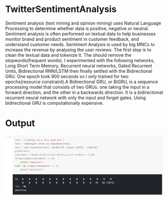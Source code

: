# TwitterSentimentAnalysis
Sentiment analysis (text mining and opinion mining) uses Natural Language Processing to determine whether data is positive, negative or neutral. Sentiment analysis is often performed on textual data to help businesses monitor brand and product sentiment in customer feedback, and understand customer needs. Sentiment Analysis is used by big MNCs to increase the revenue by analysing the user reviews. The first step is to clean the textual data and tokenize it. The should remove the stopwords(frequent words). I experimented with the following networks, Long Short Term Memory, Recurrent neural networks, Gated Recurrent Units, Bidirectional RNN/LSTM then finally settled with the Bidirectional GRU. One epoch took 900 seconds so I only trained for two epochs(resource constraint).A Bidirectional GRU, or BiGRU, is a sequence processing model that consists of two GRUs. one taking the input in a forward direction, and the other in a backwards direction. It is a bidirectional recurrent neural network with only the input and forget gates. Using bidirectional GRU is computationally expensive.

# Output 

![Output](sentimentanalysis.PNG)
